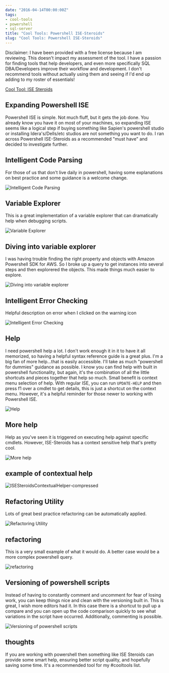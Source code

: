 ```yaml
---
date: "2016-04-14T00:00:00Z"
tags:
- cool-tools
- powershell
- sql-server
title: "Cool Tools: Powershell ISE-Steroids"
slug: "Cool Tools: Powershell ISE-Steroids"
---
```


Disclaimer: I have been provided with a free license because I am reviewing. This doesn't impact my assessment of the tool. I have a passion for finding tools that help developers, and even more specifically SQL DBA/Developers improve their workflow and development. I don't recommend tools without actually using them and seeing if I'd end up adding to my roster of essentials!



[Cool Tool: ISE Steroids](http://www.powertheshell.com/isesteroids)

## Expanding Powershell ISE

Powershell ISE is simple. Not much fluff, but it gets the job done. You already know you have it on most of your machines, so expanding ISE seems like a logical step if buying something like Sapien's powershell studio or installing Idera's/Dells/etc studios are not something you want to do. I ran across Powershell ISE-Steroids as a recommended "must have" and decided to investigate further.

## Intelligent Code Parsing

For those of us that don't live daily in powershell, having some explanations on best practice and some guidance is a welcome change.

![Intelligent Code Parsing](/images/intelligent-code-parsing.png)

## Variable Explorer

This is a great implementation of a variable explorer that can dramatically help when debugging scripts.

![Variable Explorer](/images/variable-explorer.png)

## Diving into variable explorer

I was having trouble finding the right property and objects with Amazon Powershell SDK for AWS. So I broke up a query to get instances into several steps and then explorered the objects. This made things much easier to explore.

![Diving into variable explorer ](/images/diving-into-variable-explorer-.png)

## Intelligent Error Checking

Helpful description on error when I clicked on the warning icon

![Intelligent Error Checking](/images/intelligent-error-checking.png)

## Help

I need powershell help a lot. I don't work enough it in it to have it all memorized, so having a helpful syntax reference guide is a great plus.
I'm a big fan of more help...that is easily accessible. I'll take as much "powershell for dummies" guidance as possible. I know you can find help with built in powershell functionality, but again, it's the combination of all the little shortcuts and pieces together that help so much.
Small benefit is context menu selection of help. With regular ISE, you can run `UPDATE-HELP`  and then press f1 over a cmdlet to get details, this is just a shortcut on the context menu. However, it's a helpful reminder for those newer to working with Powershell ISE.

![Help](/images/help.png)

## More help

Help as you've seen it is triggered on executing help against specific cmdlets. However, ISE-Steroids has a context sensitive help that's pretty cool.

![More help](/images/more-help.png)

## example of contextual help

![ISESteroidsContextualHelper-compressed](/images/ISESteroidsContextualHelper-compressed.gif)

## Refactoring Utility

Lots of great best practice refactoring can be automatically applied.

![Refactoring Utility](/images/refactoring-utility.png)

## refactoring

This is a very small example of what it would do. A better case would be a more complex powershell query.

![refactoring](/images/refactoring.png)

## Versioning of powershell scripts

Instead of having to constantly comment and uncomment for fear of losing work, you can keep things nice and clean with the versioning built in. This is great, I wish more editors had it.
In this case there is a shortcut to pull up a compare and you can open up the code comparison quickly to see what variations in the script have occurred. Additionally, commenting is possible.

![Versioning of powershell scripts](/images/versioning-of-powershell-scripts.png)

## thoughts

If you are working with powershell then something like ISE Steroids can provide some smart help, ensuring better script quality, and hopefully saving some time. It's a recommended tool for my #cooltools list.
